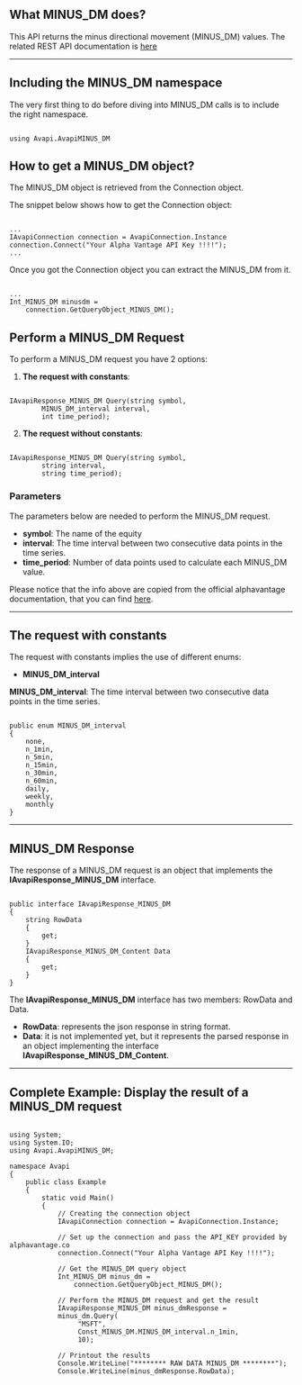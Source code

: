 ## What MINUS_DM does?
This API returns the minus directional movement (MINUS_DM) values. The related REST API documentation is [here](https://www.alphavantage.co/documentation/#minusdm)  

***
## Including the MINUS_DM namespace
The very first thing to do before diving into MINUS_DM calls is to include the right namespace.  

```

using Avapi.AvapiMINUS_DM

```

## How to get a MINUS_DM object?
The MINUS_DM object is retrieved from the Connection object.  

The snippet below shows how to get the Connection object:
```

...
IAvapiConnection connection = AvapiConnection.Instance
connection.Connect("Your Alpha Vantage API Key !!!!");
...

```
Once you got the Connection object you can extract the MINUS_DM from it.
```

...
Int_MINUS_DM minusdm = 
	connection.GetQueryObject_MINUS_DM();

```

## Perform a MINUS_DM Request
To perform a MINUS_DM request you have 2 options:
1. **The request with constants**:

```

IAvapiResponse_MINUS_DM Query(string symbol,
		MINUS_DM_interval interval,
		int time_period);

```  

2. **The request without constants**:

```

IAvapiResponse_MINUS_DM Query(string symbol,
		string interval,
		string time_period);

```  

### Parameters
The parameters below are needed to perform the MINUS_DM request.  
* **symbol**: The name of the equity
* **interval**: The time interval between two consecutive data points in the time series.
* **time_period**: Number of data points used to calculate each MINUS_DM value. 

Please notice that the info above are copied from the official alphavantage documentation, that you can find [here](https://www.alphavantage.co/documentation/).  

***
## The request with constants
The request with constants implies the use of different enums:
* **MINUS_DM_interval**

**MINUS_DM_interval**: The time interval between two consecutive data points in the time series.
```  

public enum MINUS_DM_interval
{
	none,
	n_1min,
	n_5min,
	n_15min,
	n_30min,
	n_60min,
	daily,
	weekly,
	monthly
}

```  
  

***
## MINUS_DM Response
The response of a MINUS_DM request is an object that implements the **IAvapiResponse_MINUS_DM** interface.
```

public interface IAvapiResponse_MINUS_DM
{
    string RowData
    {
        get;
    }
    IAvapiResponse_MINUS_DM_Content Data
    {
        get;
    }
}

```
The **IAvapiResponse_MINUS_DM** interface has two members: RowData and Data.
* **RowData**: represents the json response in string format.
* **Data**: it is not implemented yet, but it represents the parsed response in an object implementing the interface **IAvapiResponse_MINUS_DM_Content**.
  

***
## Complete Example: Display the result of a MINUS_DM request
```

using System;
using System.IO;
using Avapi.AvapiMINUS_DM;

namespace Avapi
{
    public class Example
    {
        static void Main()
        {
            // Creating the connection object
            IAvapiConnection connection = AvapiConnection.Instance;

            // Set up the connection and pass the API_KEY provided by alphavantage.co
            connection.Connect("Your Alpha Vantage API Key !!!!");

            // Get the MINUS_DM query object
            Int_MINUS_DM minus_dm =
                connection.GetQueryObject_MINUS_DM();

            // Perform the MINUS_DM request and get the result
            IAvapiResponse_MINUS_DM minus_dmResponse = 
            minus_dm.Query(
                 "MSFT",
                 Const_MINUS_DM.MINUS_DM_interval.n_1min,
                 10);

            // Printout the results
            Console.WriteLine("******** RAW DATA MINUS_DM ********");
            Console.WriteLine(minus_dmResponse.RowData);

```
